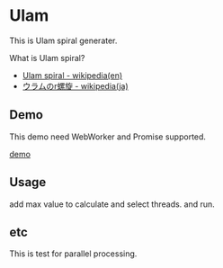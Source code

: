 Ulam
==========

This is Ulam spiral generater.

What is Ulam spiral?
- [Ulam spiral - wikipedia(en)](http://en.wikipedia.org/wiki/Ulam_spiral)
- [ウラムのr螺旋 - wikipedia(ja)](http://ja.wikipedia.org/wiki/%E3%82%A6%E3%83%A9%E3%83%A0%E3%81%AE%E8%9E%BA%E6%97%8B)

Demo
--------

This demo need WebWorker and Promise supported.

[demo](http://phasespaces.net/garage/ulam/)

Usage
--------
add max value to calculate and select threads.
and run.

etc
--------
This is test for parallel processing.
